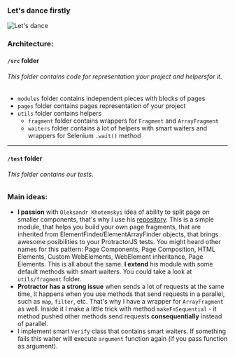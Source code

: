 ### Let's dance firstly
![Let's dance](https://media.giphy.com/media/eZsKqkZUEM5vG/giphy.gif)
### Architecture:
#### `/src` folder
###### This folder contains code for representation your project and helpersfor it.
- `modules` folder contains independent pieces with blocks of pages
- `pages` folder contains pages representation of your project
- `utils` folder contains helpers
  - `fragment` folder contains wrappers for `Fragment` and `ArrayFragment`
  - `waiters` folder contains a lot of helpers with smart waiters and wrappers for Selenium `.wait()` method
---
#### `/test` folder
###### This folder contains our tests.

### Main ideas:
+ **I passion** with `Oleksandr Khotemskyi` idea of ability to split page on smaller components, that's why I use his [repository](https://github.com/Xotabu4/protractor-element-extend). This is a simple module, that helps you build your own page fragments, that are inherited from ElementFinder/ElementArrayFinder objects, that brings awesome posibilities to your ProtractorJS tests. You might heard other names for this pattern: Page Components, Page Composition, HTML Elements, Custom WebElements, WebElement inheritance, Page Elements. This is all about the same. **I extend** his module with some default methods with smart waiters. You could take a look at `utils/fragment` folder.
+ **Protractor has a strong issue** when sends a lot of requests at the same time, it happens when you use methods that send requests in a parallel, such as `map`, `filter`, etc. That's why I have a wrapper for `ArrayFragment` as well. Inside it I make a little trick with method `makeFnSequential` - it method pushed other methods send requests **consequentially** instead of parallel.
+ I implement smart `Verify` class that contains smart waiters. If something fails this waiter will execute `argument` function again (if you pass function as argument).
